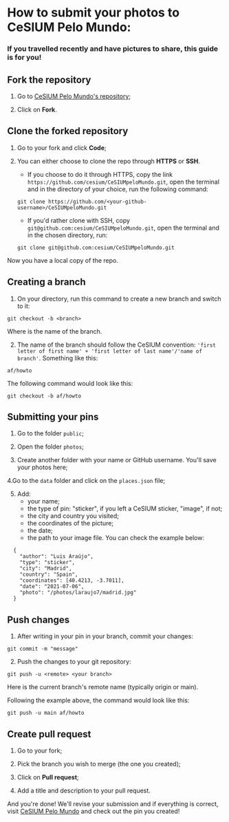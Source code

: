 <h1>How to submit your photos to CeSIUM Pelo Mundo: </h1>

<h3>If you travelled recently and have pictures to share, this guide is for you!</h3>

<h2>Fork the repository</h2>

1. Go to [CeSIUM Pelo Mundo's repository](https://github.com/cesium/CeSIUMpeloMundo);

2. Click on <b>Fork</b>.

<h2>Clone the forked repository</h2>

1. Go to your fork and click <b>Code</b>;


2. You can either choose to clone the repo through <b>HTTPS</b> or <b>SSH</b>.

    - If you choose to do it through HTTPS, copy the link ```https://github.com/cesium/CeSIUMpeloMundo.git```, open the terminal and in the directory of your choice, run the following command:
    
    ```
    git clone https://github.com/<your-github-username>/CeSIUMpeloMundo.git
    ```

    - If you'd rather clone with SSH, copy ```git@github.com:cesium/CeSIUMpeloMundo.git```, open the terminal and in the chosen directory, run:
    
    ```
    git clone git@github.com:cesium/CeSIUMpeloMundo.git
    ```


Now you have a local copy of the repo.

<h2>Creating a branch</h2>

1. On your directory, run this command to create a new branch and switch to it:

```
git checkout -b <branch>
```
Where <branch> is the name of the branch.

2. The name of the branch should follow the CeSIUM convention: ```'first letter of first name' + 'first letter of last name'/'name of branch'```. Something like this:

```
af/howto
```

The following command would look like this:

```
git checkout -b af/howto
```

<h2>Submitting your pins</h2>

1. Go to the folder ```public```;

2. Open the folder ```photos```;

3. Create another folder with your name or GitHub username. You'll save your photos here;

4.Go to the ```data``` folder and click on the ```places.json``` file;

5. Add:
    - your name;
    - the type of pin: "sticker", if you left a CeSIUM sticker, "image", if not;
    - the city and country you visited;
    - the coordinates of the picture;
    - the date;
    - the path to your image file.
  You can check the example below:


```
  {
    "author": "Luis Araújo",
    "type": "sticker",
    "city": "Madrid",
    "country": "Spain",
    "coordinates": [40.4213, -3.7011],
    "date": "2021-07-06",
    "photo": "/photos/laraujo7/madrid.jpg"
  }
```
<h2>Push changes</h2>

1. After writing in your pin in your branch, commit your changes:

```
git commit -m "message"
```
2. Push the changes to your git repository:

```
git push -u <remote> <your branch>
```

Here <remote> is the current branch's remote name (typically origin or main).

Following the example above, the command would look like this:

```
git push -u main af/howto
```

<h2>Create pull request</h2>

1. Go to your fork;

2. Pick the branch you wish to merge (the one you created);

3. Click on <b>Pull request</b>;

4. Add a title and description to your pull request.



And you're done! We'll revise your submission and if everything is correct, visit [CeSIUM Pelo Mundo](https://pelomundo.cesium.di.uminho.pt/) and check out the pin you created! 
